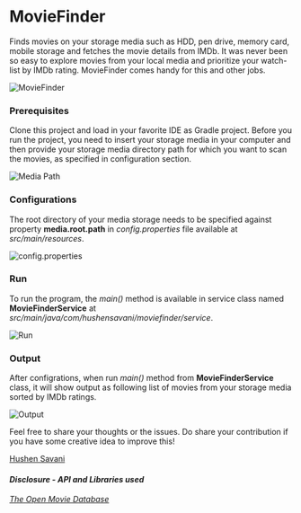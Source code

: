 # MovieFinder
Finds movies on your storage media such as HDD, pen drive, memory card, mobile storage and fetches the movie details from IMDb. It was never been so easy to explore movies from your local media and prioritize your watch-list by IMDb rating. MovieFinder comes handy for this and other jobs.

![MovieFinder](https://cloud.githubusercontent.com/assets/1409894/21982369/fde7245c-dc11-11e6-89e5-f381734f2675.png)

### Prerequisites
Clone this project and load in your favorite IDE as Gradle project. Before you run the project, you need to insert your storage media in your computer and then provide your storage media directory path for which you want to scan the movies, as specified in configuration section.

![Media Path](https://cloud.githubusercontent.com/assets/1409894/21981996/377d2970-dc10-11e6-8c2c-1b82045b54cc.png)

### Configurations
The root directory of your media storage needs to be specified against property **media.root.path** in *config.properties* file available at *src/main/resources*.

![config.properties](https://cloud.githubusercontent.com/assets/1409894/21966239/e9669d9a-db95-11e6-8563-b83690f816dd.png)

### Run
To run the program, the *main()* method is available in service class named **MovieFinderService** at *src/main/java/com/hushensavani/moviefinder/service*. 

![Run](https://cloud.githubusercontent.com/assets/1409894/21966269/92c6d012-db96-11e6-9712-c0147ccc56b7.png)

### Output
After configrations, when run *main()* method from **MovieFinderService** class, it will show output as following list of movies from your storage media sorted by IMDb ratings.

![Output](https://cloud.githubusercontent.com/assets/1409894/21990697/c7ee66fc-dc35-11e6-8d49-4eb96df8a4e9.png)

Feel free to share your thoughts or the issues. Do share your contribution if you have some creative idea to improve this!

[Hushen Savani](mailto:husen.savani1@gmail.com)

#### *Disclosure - API and Libraries used*
*[The Open Movie Database](http://www.omdbapi.com/)*
